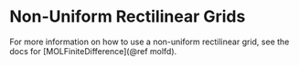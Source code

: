 # Non-Uniform Rectilinear Grids

For more information on how to use a non-uniform rectilinear grid, see the docs for [MOLFiniteDifference](@ref molfd).
